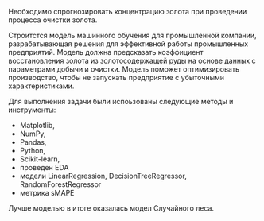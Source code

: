 Необходимо спрогнозировать концентрацию золота при проведении процесса очистки золота.

Строитстся модель машинного обучения для промышленной компании, разрабатывающая решения для эффективной работы промышленных предприятий. 
Модель должна предсказать коэффициент восстановления золота из золотосодержащей руды на основе данных с параметрами добычи и очистки. 
Модель поможет оптимизировать производство, чтобы не запускать предприятие с убыточными характеристиками.

Для выполнения задачи были испоьзованы следующие методы и инструменты:
- Matplotlib,
- NumPy,
- Pandas,
- Python,
- Scikit-learn,
- проведен EDA
- модели LinearRegression, DecisionTreeRegressor, RandomForestRegressor
- метрика sMAPE

Лучше моделью в итоге оказалась модел Случайного леса.
